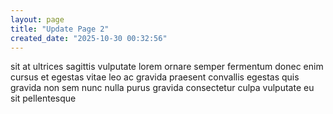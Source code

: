 ```yaml
---
layout: page
title: "Update Page 2"
created_date: "2025-10-30 00:32:56"
---
```


sit at ultrices sagittis vulputate lorem ornare semper fermentum donec enim cursus et egestas vitae leo ac gravida praesent convallis egestas quis gravida non sem nunc nulla purus gravida consectetur culpa vulputate eu sit pellentesque 

